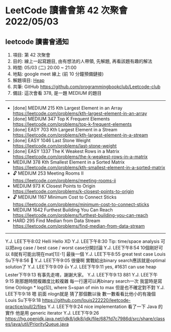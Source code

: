 # LeetCode 讀書會第 42 次聚會 2022/05/03

## leetcode 讀書會通知

1. 項目: 第 42 次聚會
2. 目的: 線上一起寫題目, 由有想法的人帶領, 先解題, 再看該題有趣的解法
3. 時間: 05/03 (二) 20:00 ~ 21:00
4. 地點: google meet 線上 (前 10 分鐘預備鏈接)
5. 解題項目:  [Heap](https://leetcode.com/explore/featured/card/heap/643/heap/)
6. 共筆: GitHub https://github.com/programmingbookclub/Leetcode-club
7. 備註: 這次會看 378, 是一題 MEDIUM 的題目



--- 

* 	[done] MEDIUM	215	Kth Largest Element in an Array	https://leetcode.com/problems/kth-largest-element-in-an-array
* 	[done] MEDIUM	347	Top K Frequent Elements	https://leetcode.com/problems/top-k-frequent-elements
* 	[done] EASY	703	Kth Largest Element in a Stream	https://leetcode.com/problems/kth-largest-element-in-a-stream
* 	[done] EASY	1046	Last Stone Weight	https://leetcode.com/problems/last-stone-weight
* 	[done] EASY	1337	The K Weakest Rows in a Matrix	https://leetcode.com/problems/the-k-weakest-rows-in-a-matrix
* 	MEDIUM	378	Kth Smallest Element in a Sorted Matrix	https://leetcode.com/problems/kth-smallest-element-in-a-sorted-matrix
* 	🔓	MEDIUM	253	Meeting Rooms II	https://leetcode.com/problems/meeting-rooms-ii
* 	MEDIUM	973	K Closest Points to Origin	https://leetcode.com/problems/k-closest-points-to-origin
* 	🔓	MEDIUM	1167	Minimum Cost to Connect Sticks	https://leetcode.com/problems/minimum-cost-to-connect-sticks
* 	MEDIUM	1642	Furthest Building You Can Reach	https://leetcode.com/problems/furthest-building-you-can-reach
* 	HARD	295	Find Median from Data Stream	https://leetcode.com/problems/find-median-from-data-stream

---


Y.J. LEE下午8:02
Helli
Hello XD
Y.J. LEE下午8:30
Tip: time/space analysis 可以把avg case / best case / worst case分開討論
Y.J. LEE下午8:54
10個剛好可以
8就有可能出現在mat[1][-1] 最後一個
Y.J. LEE下午8:55
great test case
Louis Su下午8:56
🙏
Y.J. LEE下午9:05
很優啊 實戰給出binary search應該就是optimal solution了
Y.J. LEE下午9:09
👍
Y.J. LEE下午9:11
yes, #1631 can use heap
Lester下午9:13
有事先走唷，謝謝大家。
Y.J. LEE下午9:13
881
Y.J. LEE下午9:15
剛那題時間複雜度比較複雜
每一行還可以再binary search一次
我當時是寫  time O(nlogn * log(S)), where S=span of min to max
但是也不確定對不對
Y.J. LEE下午9:18
嗯 前面 nlogn就是 猜了那個數以後 數一數看看比他小的有幾個
Louis Su下午9:18
https://github.com/louis222220/leetcode-practice/pull/2/files
Y.J. LEE下午9:24
nice implementation
看了一下 Java 的實作
他是用 generic iterator
Y.J. LEE下午9:26
https://hg.openjdk.java.net/jdk8/jdk8/jdk/file/687fd7c7986d/src/share/classes/java/util/PriorityQueue.java
